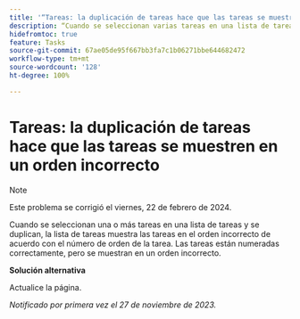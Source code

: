```yaml
---
title: '“Tareas: la duplicación de tareas hace que las tareas se muestren en un orden incorrecto”'
description: “Cuando se seleccionan varias tareas en una lista de tareas y se duplican, la lista de tareas muestra las tareas en un orden incorrecto según el número de orden de la tarea. Las tareas están numeradas correctamente, pero se muestran en un orden incorrecto. Hay una solución disponible”.
hidefromtoc: true
feature: Tasks
source-git-commit: 67ae05de95f667bb3fa7c1b06271bbe644682472
workflow-type: tm+mt
source-wordcount: '128'
ht-degree: 100%

---
```



# Tareas: la duplicación de tareas hace que las tareas se muestren en un orden incorrecto

>[!NOTE]
>
>Este problema se corrigió el viernes, 22 de febrero de 2024.

Cuando se seleccionan una o más tareas en una lista de tareas y se duplican, la lista de tareas muestra las tareas en el orden incorrecto de acuerdo con el número de orden de la tarea. Las tareas están numeradas correctamente, pero se muestran en un orden incorrecto.

**Solución alternativa**

Actualice la página.

_Notificado por primera vez el 27 de noviembre de 2023._

